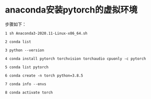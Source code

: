 # anaconda安装pytorch的虚拟环境

  步骤如下：

```shell
1 sh Anaconda3-2020.11-Linux-x86_64.sh

2 conda list 

3 python --version

4 conda install pytorch torchvision torchaudio cpuonly -c pytorch

5 conda list pytorch

6 conda create -n torch python=3.8.5

7 conda info --envs

8 conda activate torch
```

